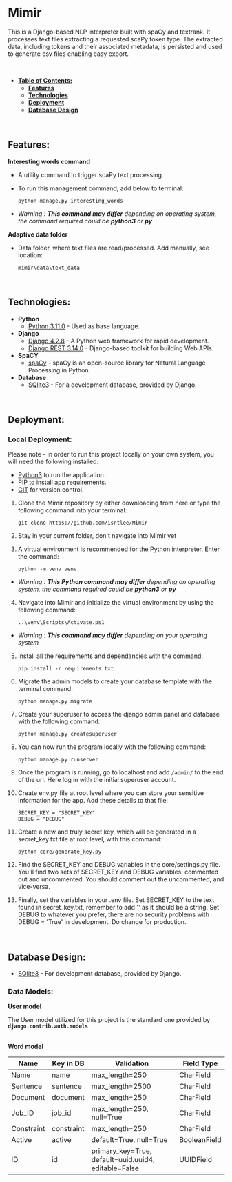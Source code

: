 
# **Mimir**

This is a Django-based NLP interpreter built with spaCy and textrank. It processes text files extracting a requested scaPy token type. The extracted data, including tokens and their associated metadata, is persisted and used to generate csv files enabling easy export.     

<br>

- [**Table of Contents:**](#table-of-contents)
    - [**Features**](#features)
    - [**Technologies**](#technologies)
    - [**Deployment**](#deployment)
    - [**Database Design**](#database-design)
    
<br>

## Features:

**Interesting words command**
- A utility command to trigger scaPy text processing.
- To run this management command, add below to terminal:

    ```
    python manage.py interesting_words
    ```
 - _Warning : **This command may differ** depending on operating system, the command required could be **python3** or **py**_

 **Adaptive data folder**
- Data folder, where text files are read/processed. Add manually, see location:
    ```
    mimir\data\text_data
    ```

<br>

## Technologies:

- **Python**    
    - [Python 3.11.0](https://www.python.org/) - Used as base language.
- **Django**
    - [Django 4.2.8](https://www.djangoproject.com/) - A Python web framework for rapid development.
    - [Django REST 3.14.0](https://www.django-rest-framework.org/) - Django-based toolkit for building Web APIs.
- **SpaCY**
    - [spaCy](https://spacy.io//) - spaCy is an open-source library for Natural Language Processing in Python.
- **Database**
    - [SQlite3](https://www.sqlite.org/index.html) - For a development database, provided by Django.


<br>

## Deployment:

### Local Deployment:

Please note - in order to run this project locally on your own system, you will need the following installed:
- [Python3](https://www.python.org/) to run the application.
- [PIP](https://pip.pypa.io/en/stable/) to install app requirements.
- [GIT](https://git-scm.com/book/en/v2/Getting-Started-Installing-Git) for version control.

1. Clone the Mimir repository by either downloading from here or type the following command into your terminal:
    ```
    git clone https://github.com/isntlee/Mimir
    ```
2. Stay in your current folder, don't navigate into Mimir yet

3. A virtual environment is recommended for the Python interpreter. Enter the command:
    ```
    python -m venv venv
    ```  
 - _Warning : **This Python command may differ** depending on operating system, the command required could be **python3** or **py**_

4. Navigate into Mimir and initialize the virtual environment by using the following command: 
    ```
    ..\venv\Scripts\Activate.ps1 
    ```
 - _Warning : **This command may differ** depending on your operating system_

5. Install all the requirements and dependancies with the command:
    ```
    pip install -r requirements.txt
    ```
6. Migrate the admin models to create your database template with the terminal command:
    ```
    python manage.py migrate
    ```
7. Create your superuser to access the django admin panel and database with the following command:
    ```
    python manage.py createsuperuser
    ```
8. You can now run the program locally with the following command: 
    ```
    python manage.py runserver
     ```
9. Once the program is running, go to localhost and add `/admin/` to the end of the url. Here log in with the initial superuser account.

10. Create env.py file at root level where you can store your sensitive information for the app. Add these details to that file:
    ```
    SECRET_KEY = "SECRET_KEY"
    DEBUG = "DEBUG"
    ```
11. Create a new and truly secret key, which will be generated in a secret_key.txt file at root level, with this command:
    ```
    python core/generate_key.py
    ```
12. Find the SECRET_KEY and DEBUG variables in the core/settings.py file. You'll find two sets of SECRET_KEY and DEBUG variables: commented out and uncommented. You should comment out the uncommented, and vice-versa.

13. Finally, set the variables in your .env file. Set SECRET_KEY to the text found in secret_key.txt, remember to add '' as it should be a string. Set DEBUG to whatever you prefer, there are no security problems with DEBUG = 'True' in development. Do change for production. 

<br>

## Database Design:

- [SQlite3](https://www.sqlite.org/index.html) - For development database, provided by Django.

### Data Models:

**User model**

The User model utilized for this project is the standard one provided by **`django.contrib.auth.models`**

\
**Word model**

| Name | Key in DB | Validation | Field Type |
--- | --- | --- | ---
Name | name | max_length=250 | CharField
Sentence  | sentence  | max_length=2500 | CharField
Document  | document  | max_length=250 | CharField
Job_ID   | job_id   | max_length=250, null=True | CharField
Constraint  | constraint  | max_length=250 | CharField
Active | active | default=True, null=True | BooleanField
ID | id | primary_key=True, default=uuid.uuid4, editable=False | UUIDField

<br>